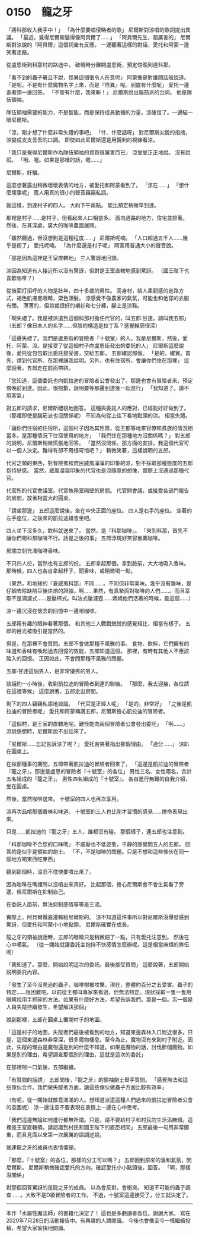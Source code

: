 # 0150　龍之牙

「將科那收入我手中！」
「為什麼要唱侵略者的歌」
尼爾斯對涼唱的歌詞提出異議。
「最近，覺得尼爾斯變得像阿貝爾了……」
「阿貝爾先生，超厲害的」
尼爾斯對涼說的『阿貝爾』這個詞彙有反應。
一邊聽著這樣的對話，愛托和阿蒙一邊笑著走路。

從盧恩街到科那村的路途中。
破曉時分離開盧恩街，預定傍晚到達科那。

「看不到的蟲子暑且不說，怪異這個很令人在意呢」
阿蒙像是對誰問話般說道。
「是呢。不是有什麼魔物名字上來，而是『怪異』呢。到底有什麼呢」
愛托一邊歪著頭一邊回答。
「不管有什麼，我來斬！」
尼爾斯說出腦筋派的台詞。
他是隊伍領袖。

隊伍領袖需要的能力，不是智能，而是保持成員動機的力量，涼確信了。一邊瞄一眼尼爾斯。

「涼，剛才想了什麼非常失禮的事吧」
「什、什麼話呀」
對尼爾斯尖銳的指摘，涼變成支支吾吾的口調。
即使如此尼爾斯還是用銳利的視線看涼。

「我只是覺得尼爾斯作為隊伍領袖的資質很厲害而已」
涼堂堂正正地說。
沒有說謊。
「哦、喔。如果是那樣的話，嗯……」

尼爾斯，好騙。

這麼想著露出稍微壞壞表情的地方，被愛托和阿蒙看到了。
「涼在……」
「想什麼壞事呢」
兩人用真的很小的聲音竊竊私語。

就這樣，到達村子的四人。
大約下午兩點。
能比預定稍微早到達。

那裡是村子……是村子，但看起來人口相當多。
面向道路的地方，住宅並排著。然後，在其深處，廣大的咖啡農園展開。

「雖然聽過，但沒想到是這種程度……」
尼爾斯呢喃。
「人口超過五千人……幾乎是街了」
愛托呢喃。
「為什麼還是村子呢」
阿蒙用普通大小的聲音說。

「那是因為這裡是王室直轄地」
三人驚訝地回頭。

涼因為知道有人接近所以沒有驚訝，但對是王室直轄地感到驚訝。
（國王陛下也喜歡咖啡？）

從後面打招呼的人物是壯年，四十多歲的男性。
高身材，給人柔韌感的走路方式，褐色肌膚黑眼睛，栗色頭髮。
涼感覺不像農家的氣氛，可能也和他穿的衣服有關。
薄薄的，但剪裁很好的襯衫和七分褲，腳上是涼鞋。

「啊失禮了。我是被派遣到這個科那村擔任代官的，叫五郎·甘達。請叫我五郎」
（五郎？像日本人的名字……但臉的構造是拉丁系？感覺輪廓很深）

「這邊失禮了。我們是盧恩街的冒險者『十號室』的人。我是尼爾斯，然後，愛托、阿蒙、涼。是接受了從這個村子向盧恩街發出的委託的人」
尼爾斯這麼說後，愛托從包包取出委託接受書，交給五郎。
五郎確認那個。
「是的，確實。首先，請到代官所。在那裡讓我說明。另外，也有住宿所，會讓你們住在那裡」
這麼說著，五郎走在前面帶路。

「您知道，這個委託也向凱拉迪的冒險者公會發出了。那邊也會有冒險者來，預定傍晚前到達。因此，很抱歉，說明要等那邊到達後一起進行」
「我知道了。請不用客氣」

對五郎的請求，尼爾斯禮貌地回答。
這種與委託人的應對，已經能好好做到了。
（那裡即使是腦筋派也沒關係呢）
不知為何從上往下看地點頭的涼。
相當失禮。

「讓你們住宿的住宿所，這個村子因為其性質，從王都等地來官僚和貴族的情況相當多。是那種情況下住宿使用的地方」
「我們住在那種地方沒關係嗎？」
對五郎的說明，尼爾斯稍微慌張地回答。
「當然沒關係。那方面的安排，我這個代官可以一個人決定。難得有卻不用很可惜吧？」
稍微笑著，這樣說明的五郎。

代官之類的東西，對冒險者和庶民威風凜凜的印象的涼，對不採取那種態度的五郎抱持好感。
當然，威風凜凜印象的代官也是涼隨意的想像，實際上沒遇過那種代官。

代官所的代官會議室。代官執務室隔壁的房間。
代官開會議，或接受各部門報告的房間，放著相當大的圓桌。

「請坐那邊」
五郎這麼說後，坐在中央正面的座位。
四人是右手的座位。
空著的左手座位，之後來的凱拉迪組會坐吧。

四人坐下沒多久，飲料就送來了。
當然，是『科那咖啡』。
「來到科那，首先不讓你們喝科那咖啡不行。話是之後的事」
五郎浮現好笑容推薦咖啡。

房間立刻充滿咖啡香味。

不只四人份，當然也有五郎的份。
五郎拿起那個，拿到臉前，大大地吸入香味。
那時候，四人也各自拿起杯子，聞香味，或稍微喝一點。

（果然，和地球的『夏威夷科那』不同……。不同但非常美味。幾乎沒有雜味，是仔細去除缺陷豆後烘焙的證據。啊……果然，有真摯面對咖啡的人們……。而且萃取不是滴濾式……是壓榨式。叫法式壓濾壺……媽媽他們活著的時候，是這個……）

涼一邊沉浸在懷念的回憶中一邊喝咖啡。

五郎用有趣的眼神看著那個。
和其他三人戰戰兢兢的感覺相比，相當有樣子。
五郎的目光被吸引是當然的。

但是，在那裡不會質問。五郎不會做那種不風雅的事。
食物、飲料，它們擁有的味道和香味有喚起過去回憶的效能，五郎知道這個。
那裡，有時有其他人不應該踏入的回憶。
正因如此，不會問那種不風雅的問題。

五郎·甘達這個男人，是非常優秀的男人。

談話約一小時後，收到凱拉迪的冒險者到達的聯絡。
「那麼，我去迎接，各位請在這裡等候」
這麼說著，五郎走出房間。

剩下的四人竊竊私語地談論。
「代官是正經人呢」
「是的，非常好」
「之後是凱拉迪的冒險者呢」
愛托和阿蒙稱讚五郎，尼爾斯擔心凱拉迪的冒險者。

「這個村，是王家的直轄地呢。難怪能向兩個冒險者公會發出委託」
「啊……」
涼說感想時，尼爾斯說不出話來了。

「尼爾斯……忘記告訴涼了呢？」
愛托苦笑著指出那個理由。
「過分……」
涼趴在圓桌上。

在做那種事的期間，五郎帶著凱拉迪的冒險者回來了。
「這邊是凱拉迪的冒險者『龍之牙』，那邊是盧恩的冒險者『十號室』的各位」
男性三名、女性兩名，合計五名組成的『龍之牙』。
男性四名組成的『十號室』。
各自進行無難的自我介紹，坐在圓桌。

然後，當然咖啡送來。
十號室的四人也再次享用。

涼再次品嚐那個香味和味道。
十號室的三人也比剛才習慣的感覺……拼命表現出來。

只是……凱拉迪的『龍之牙』五人，誰都沒有碰。
那個樣子，連五郎也注意到。

「科那咖啡不合您的口味嗎」
不威壓也不低姿態，平靜的感覺問五人的五郎。
回答的是似乎是領袖的劍士。
「不，不是咖啡的問題。只是不想和這些傢伙在同一個地方喝東西吃東西」

聽到那個時，涼忍不住快要噴出來了。

因為咖啡在嘴裡所以沒噴出來真好。
比起那個，擔心尼爾斯會不會生氣看了旁邊，但尼爾斯在抑制自己。

在委託人面前，無法抑制感情等等是三流。

實際上，阿貝爾徹底灌輸給尼爾斯的。
涼不知道這件事所以對尼爾斯沒爆發感到驚訝，但愛托和阿蒙小小地點頭。
尼爾斯確實在成長。

龍之牙的領袖說話時，五郎的眼睛只是稍微細了一點，只有愛托注意到。
然後在心中嘆氣。
（從一開始就讓委託主抱持不快感情怎麼辦呢。這是相當麻煩的隊伍呢）

「我知道了。那麼，開始說明這次的委託。最後接受質問」
這麼說著，五郎開始説明委託內容。

「發生了至今沒見過的蟲子，咖啡樹被攻擊。現在，整體約百分之五受害。蟲子的特定……很困難吧。以前從王都叫專家來看過，但無法特定。現狀採取一隻一隻用眼睛找用手抓碎的方法。如果有什麼好方法，希望告訴我們。那是一個。另一個是人員失蹤持續發生，希望解決那個」

說到那裡，五郎在圓桌上攤開村子的地圖。

「這是村子的地圖，失蹤者們最後被看到的地方，知道東邊森林入口附近很多。只是，這個東邊森林非常深，很多魔物棲息。至今為止，魔物沒有來到村子附近。因此，失蹤的理由是魔物還是別的什麼不知道。如果是魔物的話，討伐那個魔物。如果是別的理由，希望調查那個別的理由，這就是這次的委託」

在那裡喘一口氣後，五郎繼續。

「有質問的話請」
五郎問後，『龍之牙』的領袖劍士舉手質問。
「感覺無法和這些傢伙合作。我們做失蹤者方面，讓這些傢伙做蟲子方面比較有效率」

（有呢，從一開始就敵意滿滿的人。想知道派遣這種人們過來的凱拉迪冒險者公會的意圖呢）
涼一邊注意不要表現在表情上一邊在心中思考。

「我們這邊無論如何進行都無所謂。只是，請不要給村子和村民的生活添麻煩。這裡是王室直轄領。請認識到村民和國王陛下的直臣相同」
五郎最後一句用非常鄭重，而且見面以來第一次嚴厲的語調述說。

就連龍之牙的成員也表情僵硬。

「那麼，『十號室』的各位，那樣的分工可以嗎？」
五郎回到原來的溫和氣氛，問尼爾斯。
尼爾斯稍微確認愛托的方向。確認愛托小小點頭後，回答。
「啊，那樣沒關係」

對那個回答驚訝的是龍之牙的成員。
以為會反對，會衝突。
知道不可能的蟲子調查……。大致不是D級冒險者的工作。
不過，十號室這邊接受了，分工就決定了。

---

本作「水屬性魔法師」的書籍化決定了！
這也是多虧讀者各位。謝謝大家。
寫在2020年7月28日的活動報告中。有興趣的人請閱讀。
今後也會像至今一樣繼續投稿，希望大家愉快地閱讀。